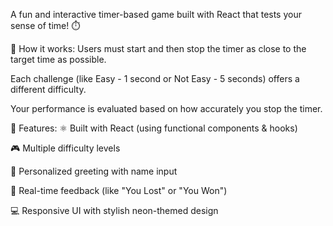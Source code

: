A fun and interactive timer-based game built with React that tests your sense of time! ⏱️

🧠 How it works:
Users must start and then stop the timer as close to the target time as possible.

Each challenge (like Easy - 1 second or Not Easy - 5 seconds) offers a different difficulty.

Your performance is evaluated based on how accurately you stop the timer.

🔧 Features:
⚛️ Built with React (using functional components & hooks)

🎮 Multiple difficulty levels

🧑 Personalized greeting with name input

🎯 Real-time feedback (like "You Lost" or "You Won")

💻 Responsive UI with stylish neon-themed design
